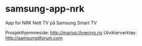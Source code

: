 samsung-app-nrk
===============

App for NRK Nett TV på Samsung Smart TV


Prosjekthjemmeside: http://marius.thoering.no
Utviklerverktøy: http://samsungdforum.com
